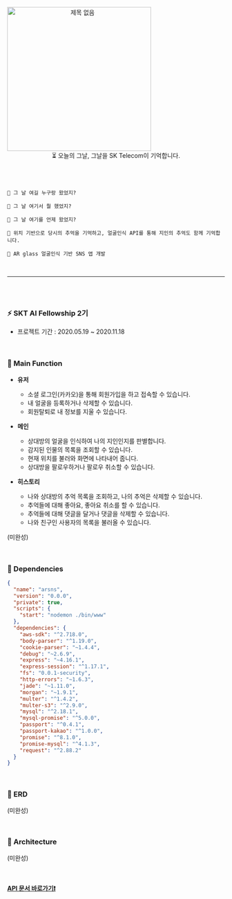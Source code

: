 
<br><br>

<div align="center" style="display:flex;"><img width="333" alt="제목 없음" src="https://user-images.githubusercontent.com/58289478/88244621-4966ec80-cccf-11ea-99ac-fbe54bcd55cc.png"></div>

<div align="center">
⏳ 오늘의 그날, 그날을 SK Telecom이 기억합니다.
</div>

<br><br>

```
📌 그 날 여길 누구랑 왔었지?

📌 그 날 여기서 뭘 했었지?

📌 그 날 여기를 언제 왔었지?

📌 위치 기반으로 당시의 추억을 기억하고, 얼굴인식 API를 통해 지인의 추억도 함께 기억합니다.

📌 AR glass 얼굴인식 기반 SNS 앱 개발
```
<br>

- - -

<br><br>

### ⚡️ SKT AI Fellowship 2기
* 프로젝트 기간 : 2020.05.19 ~ 2020.11.18

<br>

### 📒 Main Function
- **유저**
	- 소셜 로그인(카카오)을 통해 회원가입을 하고 접속할 수 있습니다.
	- 내 얼굴을 등록하거나 삭제할 수 있습니다.
	- 회원탈퇴로 내 정보를 지울 수 있습니다.
    
- **메인**
	- 상대방의 얼굴을 인식하여 나의 지인인지를 판별합니다.
	- 감지된 인물의 목록을 조회할 수 있습니다.
	- 현재 위치를 불러와 화면에 나타내어 줍니다.
  - 상대방을 팔로우하거나 팔로우 취소할 수 있습니다.
  
- **히스토리**
	- 나와 상대방의 추억 목록을 조회하고, 나의 추억은 삭제할 수 있습니다.
	- 추억들에 대해 좋아요, 좋아요 취소를 할 수 있습니다.
	- 추억들에 대해 댓글을 달거나 댓글을 삭제할 수 있습니다.
	- 나와 친구인 사용자의 목록을 불러올 수 있습니다.
	
(미완성)
  
<br>

### 📕 Dependencies
```json
{
  "name": "arsns",
  "version": "0.0.0",
  "private": true,
  "scripts": {
    "start": "nodemon ./bin/www"
  },
  "dependencies": {
    "aws-sdk": "^2.718.0",
    "body-parser": "^1.19.0",
    "cookie-parser": "~1.4.4",
    "debug": "~2.6.9",
    "express": "~4.16.1",
    "express-session": "^1.17.1",
    "fs": "0.0.1-security",
    "http-errors": "~1.6.3",
    "jade": "~1.11.0",
    "morgan": "~1.9.1",
    "multer": "^1.4.2",
    "multer-s3": "^2.9.0",
    "mysql": "^2.18.1",
    "mysql-promise": "^5.0.0",
    "passport": "^0.4.1",
    "passport-kakao": "^1.0.0",
    "promise": "^8.1.0",
    "promise-mysql": "^4.1.3",
    "request": "^2.88.2"
  }
}


```

<br>

### 📗 ERD
  (미완성)
  
<br>

### 📗 Architecture
  (미완성)

<br>

#### [API 문서 바로가기❗️](https://github.com/SKT-AI-Fellowship-2-AR-SNS/ARSNS-server/wiki)
